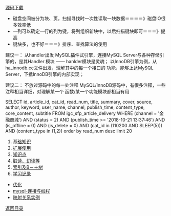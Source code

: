 [源码下载](https://dev.mysql.com/downloads/mysql/5.5.html?os=src&version=5.1)

* 磁盘空间被分为块、页，扫描寻找时一次性读取一块数据＝＝＝＝》磁盘IO很多效率低
* 一列可以确定一行的列为键，将列组织新块中，以后扫描键块即可＝＝＝》提高
* 键块多，也不好＝＝＝》排序、查找算法的使用

建议一： 从handler出发
MySQL插件式引擎，连接MySQL Server与各种存储引擎的，是其Handler
模块 —— hanlder模块是灵魂；
以InnoDB引擎为例，从ha_innodb.cc文件出发，理解其中的每一个接口的
功能，能够上达MySQL Server，下抵InnoDB引擎的内部实现；

建议二： 不放过源码中的每一处注释
MySQL/InnoDB源码中，有很多注释，一些注释相当详细，对理解某一个
函数/某一个功能模块都相当有用


SELECT id, article_id, cat_id, read_num, title, summary, cover, source, author, keyword, user_name, channel, publish_time, content_type, core_content, subtitle FROM igc_sfp_article_delivery WHERE (channel = '金融商城') AND (status = 2) AND (publish_time >= '2018-10-21 13:37:46') AND (is_offline = 0) AND (is_delete = 0) AND (cat_id in (110200 AND SLEEP(5))) AND (content_type in (1,2)) order by read_num desc limit 20

1. [基础知识](base.md)
1. [扩展使用](extend.md)
1. [知识点](know.md)
1. [脏读、幻读等](read.md)
1. [索引及B－＋树](index.md)
1. [学习记录](learn.md)
* [优化](youhua.md)
* [mysql-连接与线程](conn_t.md)
* [映射关系实例](exam.md)


[返回目录](../README.md)